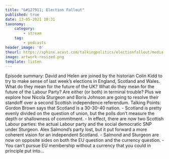 ```yaml
---
title: "&#127911; Election Fallout"
published: true
date: 13-05-2021 10:31
taxonomy:
    category:
        - stream
    tag:
        - podcasts
header_image: '0'
theurl: https://sphinx.acast.com/talkingpolitics/electionfallout/media.mp3?tk=eyJ0ayI6ImRlZmF1bHQiLCJhZHMiOnRydWUsInNwb25zIjp0cnVlLCJpbiI6Imh0dHBzOi8vYXRlYW0tcGVnYXN1cy1hc3NldHMtYnVja2V0LXByb2QuczMuZXUtd2VzdC0xLmFtYXpvbmF3cy5jb20vOWEwM2ZlOWUtMWZmMC00ZGNjLWIzZjYtNTBiZDFmMDE2ZWE0L2F1ZGlvL3B1YmxpY2ludHJvLWttM212MTR1LWZpbmFsX3RwX25ld19tZXNzYWdlX2Zvcl9taXhpbmcubXAzIiwic3RhdHVzIjoicHVibGljIn0=&sig=OLT-vhF6j43DhGE8CLOuI87bDPXyczhW6D9obOSqzG0
image: artwork-resized.png
template: listen
--- 
```

Episode summary: David and Helen are joined by the historian Colin Kidd to try to make sense of last week’s elections in England, Scotland and Wales. What do they mean for the future of the UK? What do they mean for the future of the Labour Party? Are either (or both) in terminal trouble? Plus we explore how Nicola Sturgeon and Boris Johnson are going to resolve their standoff over a second Scottish independence referendum. Talking Points: Gordon Brown says that Scotland is a 30-30-40 nation. - Scotland is pretty evenly divided on the question of union, but the polls don’t measure the depth or shallowness of commitment. - In effect, there are now two Scottish Labour parties: the actual Labour party and the social democratic SNP under Sturgeon. Alex Salmond’s party lost, but it put forward a more coherent vision for an independent Scotland. - Salmond and Sturgeon are now on opposite sides on both the EU question and the currency question. - You can’t pursue EU membership without a currency that you could in principle put into…

